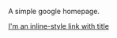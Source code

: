 A simple google homepage.

[I'm an inline-style link with title](https://rawgit.com/david-dacruz/googleHomePage/master/index.html "Google's Homepage")

